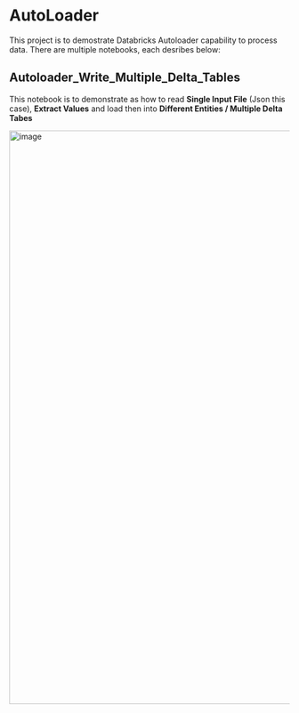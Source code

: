 # AutoLoader

This project is to demostrate Databricks Autoloader capability to process data. There are multiple notebooks, each desribes below:



## Autoloader_Write_Multiple_Delta_Tables
This notebook is to demonstrate as how to read **Single Input File** (Json this case), **Extract Values** and load then into **Different Entities / Multiple Delta Tabes** 

<img width="1031" alt="image" src="https://user-images.githubusercontent.com/95003669/167319180-912a1e6e-2543-40c9-b9b8-fd462d80e46c.png">
